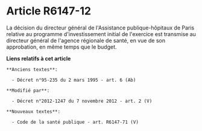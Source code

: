 # Article R6147-12

La décision du directeur général de l'Assistance publique-hôpitaux de Paris relative au programme d'investissement initial de
l'exercice est transmise au directeur général de l'agence régionale de santé, en vue de son approbation, en même temps que
le budget.

**Liens relatifs à cet article**

	**Anciens textes**:

	  - Décret n°95-235 du 2 mars 1995 - art. 6 (Ab)

	**Modifié par**:

	  - Décret n°2012-1247 du 7 novembre 2012 - art. 2 (V)

	**Nouveaux textes**:

	  - Code de la santé publique - art. R6147-71 (V)
